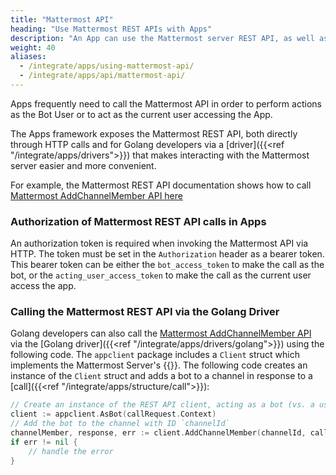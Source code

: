 ```yaml
---
title: "Mattermost API"
heading: "Use Mattermost REST APIs with Apps"
description: "An App can use the Mattermost server REST API, as well as new App services APIs offered specifically to Mattermost Apps."
weight: 40
aliases:
  - /integrate/apps/using-mattermost-api/
  - /integrate/apps/api/mattermost-api/
---
```

Apps frequently need to call the Mattermost API in order to perform actions as the Bot User or to act as the current user accessing the App.

The Apps framework exposes the Mattermost REST API, both directly through HTTP calls and for Golang developers via a [driver]({{<ref "/integrate/apps/drivers">}}) that makes interacting with the Mattermost server easier and more convenient.

For example, the Mattermost REST API documentation shows how to call [Mattermost AddChannelMember API here](https://api.mattermost.com/#tag/channels/operation/AddChannelMember)

### Authorization of Mattermost REST API calls in Apps

An authorization token is required when invoking the Mattermost API via HTTP. The token must be set in the `Authorization` header as a bearer token. This bearer token can be either the `bot_access_token` to make the call as the bot, or the `acting_user_access_token` to make the call as the current user access the app.

### Calling the Mattermost REST API via the Golang Driver

Golang developers can also call the [Mattermost AddChannelMember API](https://api.mattermost.com/#tag/channels/operation/AddChannelMember) via the [Golang driver]({{<ref "/integrate/apps/drivers/golang">}}) using the following code. The `appclient` package includes a `Client` struct which implements the Mattermost Server's {{<newtabref title="client library" href="https://pkg.go.dev/github.com/mattermost/mattermost-server/v6@v6.7.2/model#Client4">}}.
The following code creates an instance of the `Client` struct and adds a bot to a channel in response to a [call]({{<ref "/integrate/apps/structure/call">}}):

```go
// Create an instance of the REST API client, acting as a bot (vs. a user)
client := appclient.AsBot(callRequest.Context)
// Add the bot to the channel with ID `channelId`
channelMember, response, err := client.AddChannelMember(channelId, callRequest.Context.BotUserID)
if err != nil {
    // handle the error
}   
```

